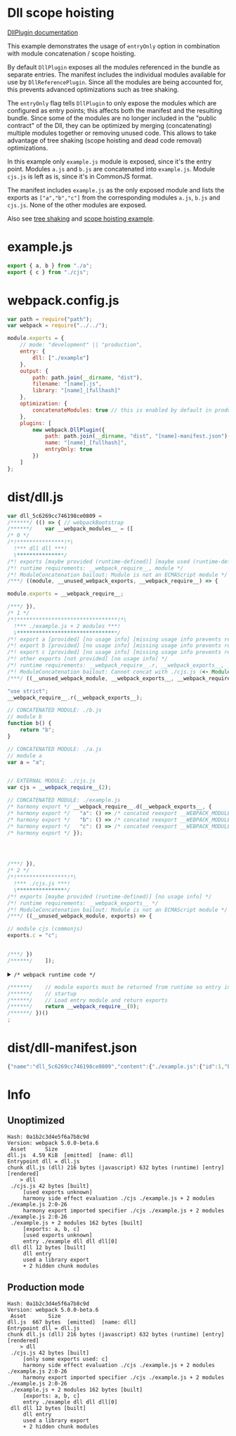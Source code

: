 # Dll scope hoisting

[DllPlugin documentation](https://webpack.js.org/plugins/dll-plugin)

This example demonstrates the usage of `entryOnly` option in combination with module concatenation / scope hoisting.

By default `DllPlugin` exposes all the modules referenced in the bundle as separate entries.
The manifest includes the individual modules available for use by `DllReferencePlugin`.
Since all the modules are being accounted for, this prevents advanced optimizations such as tree shaking.

The `entryOnly` flag tells `DllPlugin` to only expose the modules which are configured as entry points;
this affects both the manifest and the resulting bundle.
Since some of the modules are no longer included in the "public contract" of the Dll,
they can be optimized by merging (concatenating) multiple modules together or removing unused code.
This allows to take advantage of tree shaking (scope hoisting and dead code removal) optimizations.

In this example only `example.js` module is exposed, since it's the entry point.
Modules `a.js` and `b.js` are concatenated into `example.js`.
Module `cjs.js` is left as is, since it's in CommonJS format.

The manifest includes `example.js` as the only exposed module and lists the exports as `["a","b","c"]`
from the corresponding modules `a.js`, `b.js` and `cjs.js`. None of the other modules are exposed.

Also see [tree shaking](https://github.com/webpack/webpack/tree/master/examples/harmony-unused)
and [scope hoisting example](https://github.com/webpack/webpack/tree/master/examples/scope-hoisting).

# example.js

```javascript
export { a, b } from "./a";
export { c } from "./cjs";
```

# webpack.config.js

```javascript
var path = require("path");
var webpack = require("../../");

module.exports = {
	// mode: "development" || "production",
	entry: {
		dll: ["./example"]
	},
	output: {
		path: path.join(__dirname, "dist"),
		filename: "[name].js",
		library: "[name]_[fullhash]"
	},
	optimization: {
		concatenateModules: true // this is enabled by default in production mode
	},
	plugins: [
		new webpack.DllPlugin({
			path: path.join(__dirname, "dist", "[name]-manifest.json"),
			name: "[name]_[fullhash]",
			entryOnly: true
		})
	]
};
```

# dist/dll.js

```javascript
var dll_5c6269cc746198ce0809 =
/******/ (() => { // webpackBootstrap
/******/ 	var __webpack_modules__ = ([
/* 0 */
/*!***************!*\
  !*** dll dll ***!
  \***************/
/*! exports [maybe provided (runtime-defined)] [maybe used (runtime-defined)] */
/*! runtime requirements: __webpack_require__, module */
/*! ModuleConcatenation bailout: Module is not an ECMAScript module */
/***/ ((module, __unused_webpack_exports, __webpack_require__) => {

module.exports = __webpack_require__;

/***/ }),
/* 1 */
/*!********************************!*\
  !*** ./example.js + 2 modules ***!
  \********************************/
/*! export a [provided] [no usage info] [missing usage info prevents renaming] */
/*! export b [provided] [no usage info] [missing usage info prevents renaming] */
/*! export c [provided] [no usage info] [missing usage info prevents renaming] */
/*! other exports [not provided] [no usage info] */
/*! runtime requirements: __webpack_require__.r, __webpack_exports__, __webpack_require__, __webpack_require__.d, __webpack_require__.* */
/*! ModuleConcatenation bailout: Cannot concat with ./cjs.js (<- Module is not an ECMAScript module) */
/***/ ((__unused_webpack_module, __webpack_exports__, __webpack_require__) => {

"use strict";
__webpack_require__.r(__webpack_exports__);

// CONCATENATED MODULE: ./b.js
// module b
function b() {
	return "b";
}

// CONCATENATED MODULE: ./a.js
// module a
var a = "a";


// EXTERNAL MODULE: ./cjs.js
var cjs = __webpack_require__(2);

// CONCATENATED MODULE: ./example.js
/* harmony export */ __webpack_require__.d(__webpack_exports__, {
/* harmony export */   "a": () => /* concated reexport __WEBPACK_MODULE_REFERENCE__1_5b2261225d_asiSafe__ */ a,
/* harmony export */   "b": () => /* concated reexport __WEBPACK_MODULE_REFERENCE__1_5b2262225d_asiSafe__ */ b,
/* harmony export */   "c": () => /* concated reexport __WEBPACK_MODULE_REFERENCE__2_5b2263225d_asiSafe__ */ cjs.c
/* harmony export */ });




/***/ }),
/* 2 */
/*!****************!*\
  !*** ./cjs.js ***!
  \****************/
/*! exports [maybe provided (runtime-defined)] [no usage info] */
/*! runtime requirements: __webpack_exports__ */
/*! ModuleConcatenation bailout: Module is not an ECMAScript module */
/***/ ((__unused_webpack_module, exports) => {

// module cjs (commonjs)
exports.c = "c";


/***/ })
/******/ 	]);
```

<details><summary><code>/* webpack runtime code */</code></summary>

``` js
/************************************************************************/
/******/ 	// The module cache
/******/ 	var __webpack_module_cache__ = {};
/******/ 	
/******/ 	// The require function
/******/ 	function __webpack_require__(moduleId) {
/******/ 		// Check if module is in cache
/******/ 		if(__webpack_module_cache__[moduleId]) {
/******/ 			return __webpack_module_cache__[moduleId].exports;
/******/ 		}
/******/ 		// Create a new module (and put it into the cache)
/******/ 		var module = __webpack_module_cache__[moduleId] = {
/******/ 			i: moduleId,
/******/ 			l: false,
/******/ 			exports: {}
/******/ 		};
/******/ 	
/******/ 		// Execute the module function
/******/ 		__webpack_modules__[moduleId](module, module.exports, __webpack_require__);
/******/ 	
/******/ 		// Flag the module as loaded
/******/ 		module.l = true;
/******/ 	
/******/ 		// Return the exports of the module
/******/ 		return module.exports;
/******/ 	}
/******/ 	
/************************************************************************/
/******/ 	/* webpack/runtime/define property getters */
/******/ 	!function() {
/******/ 		// define getter functions for harmony exports
/******/ 		var hasOwnProperty = Object.prototype.hasOwnProperty;
/******/ 		__webpack_require__.d = (exports, definition) => {
/******/ 			for(var key in definition) {
/******/ 				if(hasOwnProperty.call(definition, key) && !hasOwnProperty.call(exports, key)) {
/******/ 					Object.defineProperty(exports, key, { enumerable: true, get: definition[key] });
/******/ 				}
/******/ 			}
/******/ 		};
/******/ 	}();
/******/ 	
/******/ 	/* webpack/runtime/make namespace object */
/******/ 	!function() {
/******/ 		// define __esModule on exports
/******/ 		__webpack_require__.r = (exports) => {
/******/ 			if(typeof Symbol !== 'undefined' && Symbol.toStringTag) {
/******/ 				Object.defineProperty(exports, Symbol.toStringTag, { value: 'Module' });
/******/ 			}
/******/ 			Object.defineProperty(exports, '__esModule', { value: true });
/******/ 		};
/******/ 	}();
/******/ 	
/************************************************************************/
```

</details>

``` js
/******/ 	// module exports must be returned from runtime so entry inlining is disabled
/******/ 	// startup
/******/ 	// Load entry module and return exports
/******/ 	return __webpack_require__(0);
/******/ })()
;
```

# dist/dll-manifest.json

```javascript
{"name":"dll_5c6269cc746198ce0809","content":{"./example.js":{"id":1,"buildMeta":{"exportsType":"namespace","async":false},"exports":["a","b","c"]}}}
```

# Info

## Unoptimized

```
Hash: 0a1b2c3d4e5f6a7b8c9d
Version: webpack 5.0.0-beta.6
 Asset      Size
dll.js  4.59 KiB  [emitted]  [name: dll]
Entrypoint dll = dll.js
chunk dll.js (dll) 216 bytes (javascript) 632 bytes (runtime) [entry] [rendered]
    > dll
 ./cjs.js 42 bytes [built]
     [used exports unknown]
     harmony side effect evaluation ./cjs ./example.js + 2 modules ./example.js 2:0-26
     harmony export imported specifier ./cjs ./example.js + 2 modules ./example.js 2:0-26
 ./example.js + 2 modules 162 bytes [built]
     [exports: a, b, c]
     [used exports unknown]
     entry ./example dll dll dll[0]
 dll dll 12 bytes [built]
     dll entry
     used a library export
     + 2 hidden chunk modules
```

## Production mode

```
Hash: 0a1b2c3d4e5f6a7b8c9d
Version: webpack 5.0.0-beta.6
 Asset       Size
dll.js  667 bytes  [emitted]  [name: dll]
Entrypoint dll = dll.js
chunk dll.js (dll) 216 bytes (javascript) 632 bytes (runtime) [entry] [rendered]
    > dll
 ./cjs.js 42 bytes [built]
     [only some exports used: c]
     harmony side effect evaluation ./cjs ./example.js + 2 modules ./example.js 2:0-26
     harmony export imported specifier ./cjs ./example.js + 2 modules ./example.js 2:0-26
 ./example.js + 2 modules 162 bytes [built]
     [exports: a, b, c]
     entry ./example dll dll dll[0]
 dll dll 12 bytes [built]
     dll entry
     used a library export
     + 2 hidden chunk modules
```
